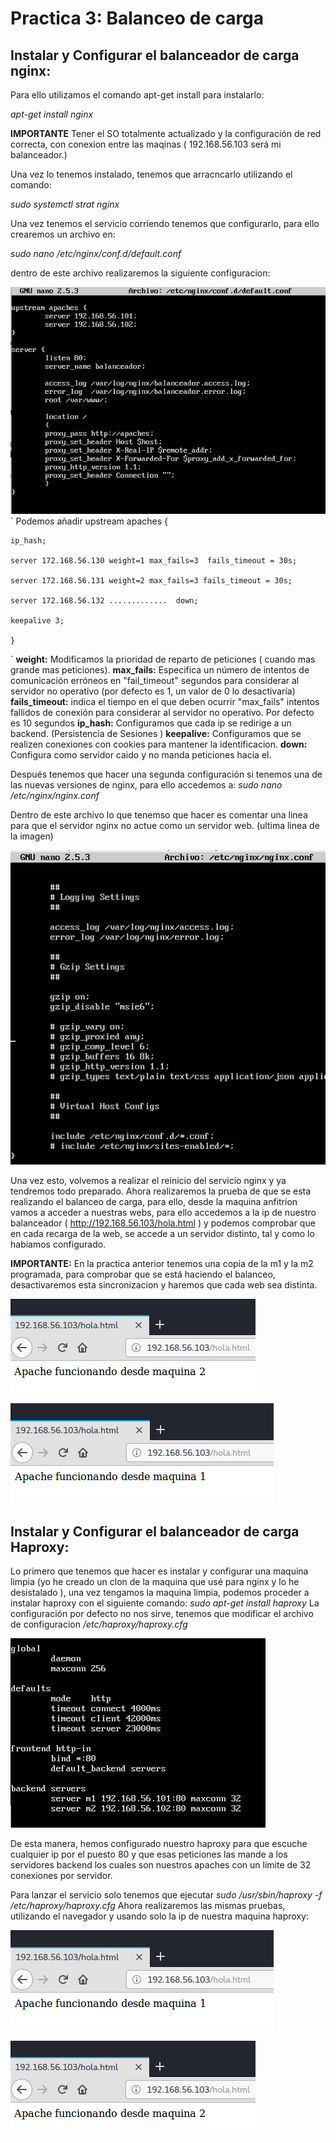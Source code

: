 # Practica 3:	Balanceo de carga

## Instalar y Configurar el balanceador de carga nginx:


Para ello utilizamos el comando apt-get install para instalarlo:

*apt-get install nginx*

**IMPORTANTE** Tener el SO totalmente actualizado  y la configuración de red correcta, con conexion entre las maqinas ( 192.168.56.103 será mi balanceador.)

Una vez lo tenemos instalado, tenemos que arracncarlo utilizando el comando:

*sudo systemctl strat nginx*

Una vez tenemos el servicio corriendo tenemos que configurarlo, para ello crearemos un archivo en:

*sudo nano /etc/nginx/conf.d/default.conf*

dentro de este archivo realizaremos la siguiente configuracion:

![imagen conf1](https://github.com/adritec96/sw2018/blob/master/p3/capturas/conf1.png)
`
Podemos añadir
	upstream apaches { 

	ip_hash;

	server 172.168.56.130 weight=1 max_fails=3  fails_timeout = 30s;

	server 172.168.56.131 weight=2 max_fails=3 fails_timeout = 30s;

	server 172.168.56.132 .............  down;

	keepalive 3;

	}
`
	**weight:** Modificamos la prioridad de reparto de peticiones ( cuando mas grande mas peticiones).
	**max_fails:** Especifica un número de intentos de comunicación erróneos en "fail_timeout" segundos para considerar al servidor no operativo (por defecto es 1, un valor de 0 lo desactivaría)
	**fails_timeout:** indica el tiempo en el que deben ocurrir "max_fails" intentos fallidos de conexión para considerar al servidor no operativo. Por defecto es 10 segundos
	**ip_hash:** Configuramos que cada ip se redirige a un backend. (Persistencia de Sesiones )
	**keepalive:** Configuramos que se realizen conexiones con cookies para mantener la identificacion.
	**down:** Configura como servidor caido y no manda peticiones hacia el.


Después tenemos que hacer una segunda configuración si tenemos una de las nuevas versiones de nginx, para ello accedemos a: 
*sudo nano /etc/nginx/nginx.conf*

Dentro de este archivo lo que tenemso que hacer es comentar una linea para que el servidor nginx no actue como un servidor web. (ultima linea de la imagen)

![imagen conf2](https://github.com/adritec96/sw2018/blob/master/p3/capturas/conf2.png)



Una vez esto, volvemos a realizar el reinicio del servicio nginx y ya tendremos todo preparado. Ahora realizaremos la prueba de que se esta realizando el balanceo de carga, para ello, desde la maquina anfitrion vamos a acceder a nuestras webs, para ello accedemos a la ip de nuestro balanceador ( http://192.168.56.103/hola.html ) y podemos comprobar que en cada recarga de la web, se accede a un servidor distinto, tal y como lo habiamos configurado.

**IMPORTANTE:** En la practica anterior tenemos una copia de la m1 y la m2 programada, para comprobar que se está haciendo el balanceo, desactivaremos esta sincronizacion y haremos que cada web sea distinta.


![test1](https://github.com/adritec96/sw2018/blob/master/p3/capturas/test1.png)



![test2](https://github.com/adritec96/sw2018/blob/master/p3/capturas/test2.png)



## Instalar y Configurar el balanceador de carga Haproxy:

Lo primero que tenemos que hacer es instalar y configurar una maquina limpia (yo he creado un clon de la maquina que usé para nginx y lo he desistalado ), una vez tengamos la maquina limpia, podemos proceder a instalar haproxy con el siguiente comando:
*sudo apt-get install haproxy*
La configuración por defecto no nos sirve, tenemos que modificar el archivo de configuracion    */etc/haproxy/haproxy.cfg*

![imagen conf2](https://github.com/adritec96/sw2018/blob/master/p3/capturas/conf3.png)

De esta manera, hemos configurado nuestro haproxy para que escuche cualquier ip por el puesto 80 y que esas peticiones las mande a los servidores backend los cuales son nuestros apaches con un limite de 32 conexiones por servidor.

Para lanzar el servicio solo tenemos que ejecutar *sudo /usr/sbin/haproxy -f /etc/haproxy/haproxy.cfg* Ahora realizaremos las mismas pruebas, utilizando el navegador y usando solo la ip de nuestra maquina haproxy:


![test1](https://github.com/adritec96/sw2018/blob/master/p3/capturas/test2.png)



![test2](https://github.com/adritec96/sw2018/blob/master/p3/capturas/test1.png)
